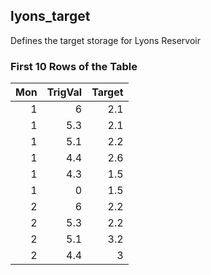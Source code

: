 ## lyons_target
Defines the target storage for Lyons Reservoir

### First 10 Rows of the Table
|   Mon |   TrigVal |   Target |
|------:|----------:|---------:|
|     1 |       6   |      2.1 |
|     1 |       5.3 |      2.1 |
|     1 |       5.1 |      2.2 |
|     1 |       4.4 |      2.6 |
|     1 |       4.3 |      1.5 |
|     1 |       0   |      1.5 |
|     2 |       6   |      2.2 |
|     2 |       5.3 |      2.2 |
|     2 |       5.1 |      3.2 |
|     2 |       4.4 |      3   |